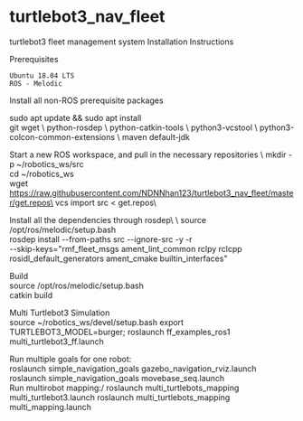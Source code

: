 # turtlebot3_nav_fleet
turtlebot3 fleet management system
Installation Instructions

Prerequisites

    Ubuntu 18.04 LTS
    ROS - Melodic


Install all non-ROS prerequisite packages

sudo apt update && sudo apt install \
  git wget \\
  python-rosdep \\
  python-catkin-tools \\
  python3-vcstool \\
  python3-colcon-common-extensions \\
  maven default-jdk 
  
Start a new ROS workspace, and pull in the necessary repositories
\\
  mkdir -p ~/robotics_ws/src\
  cd ~/robotics_ws\
  wget https://raw.githubusercontent.com/NDNNhan123/turtlebot3_nav_fleet/master/get.repos\
  vcs import src < get.repos\
  
Install all the dependencies through rosdep\\
\\
source /opt/ros/melodic/setup.bash\
rosdep install --from-paths src --ignore-src -y -r \
  --skip-keys="rmf_fleet_msgs ament_lint_common rclpy rclcpp rosidl_default_generators ament_cmake builtin_interfaces"
  
 Build\
 source /opt/ros/melodic/setup.bash\
 catkin build
 
 
 Multi Turtlebot3 Simulation\
   source ~/robotics_ws/devel/setup.bash
   export TURTLEBOT3_MODEL=burger; roslaunch ff_examples_ros1 multi_turtlebot3_ff.launch
   
   
 Run multiple goals for one robot:\
    roslaunch simple_navigation_goals gazebo_navigation_rviz.launch\
    roslaunch simple_navigation_goals movebase_seq.launch\
 Run multirobot mapping:/
    roslaunch multi_turtlebots_mapping multi_turtlebot3.launch
    roslaunch multi_turtlebots_mapping multi_mapping.launch
